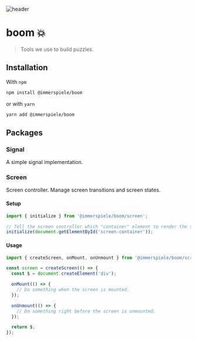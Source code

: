 ![header](https://github.com/user-attachments/assets/1672d691-f618-44c8-b6dd-7c9bcdf0565d)

# boom 💥

> Tools we use to build puzzles.

## Installation

With `npm`

```bash
npm install @immerspiele/boom
```

or with `yarn`

```bash
yarn add @immerspiele/boom
```

## Packages

### Signal

A simple signal implementation.

### Screen

Screen controller. Manage screen transitions and screen states.

#### Setup

```typescript
import { initialize } from '@immerspiele/boom/screen';

// Tell the screen controller which "container" element to render the screens in.
initialize(document.getElementById('screen-container'));
```

#### Usage

```typescript
import { createScreen, onMount, onUnmount } from '@immerspiele/boom/screen';

const screen = createScreen(() => {
  const $ = document.createElement('div');

  onMount(() => {
    // Do something when the screen is mounted.
  });

  onUnmount(() => {
    // Do something right before the screen is unmounted.
  });

  return $;
});
